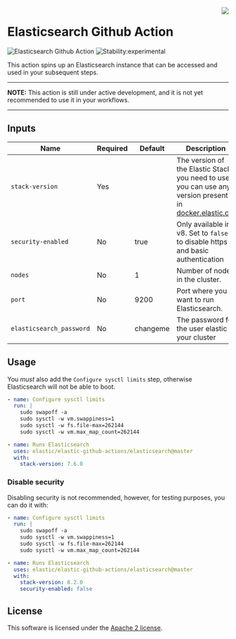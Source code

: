 <img align="right" width="auto" height="auto" src="https://www.elastic.co/static-res/images/elastic-logo-200.png">

# Elasticsearch Github Action

![Elasticsearch Github Action](https://github.com/elastic/elasticsearch-github-action/workflows/Elasticsearch%20Github%20Action/badge.svg)  ![Stability:experimental](https://img.shields.io/badge/stability-experimental-orange)

This action spins up an Elasticsearch instance that can be accessed and used in your subsequent steps.

___

**NOTE:** This action is still under active development, and it is not yet recommended to use it in your workflows.
___

## Inputs

| Name                     | Required | Default  | Description                                                                                                                               |
|--------------------------|----------|----------|-------------------------------------------------------------------------------------------------------------------------------------------|
| `stack-version`          | Yes      |          | The version of the Elastic Stack you need to use, you can use any version present in [docker.elastic.co](https://www.docker.elastic.co/). |
| `security-enabled`       | No       | true     | Only available in v8. Set to `false` to disable https and basic authentication                                                            |
| `nodes`                  | No       | 1        | Number of nodes in the cluster.                                                                                                           |
| `port`                   | No       | 9200     | Port where you want to run Elasticsearch.                                                                                                 |
| `elasticsearch_password` | No       | changeme | The password for the user elastic in your cluster                                                                                         |

## Usage

You *must* also add the `Configure sysctl limits` step, otherwise Elasticsearch will not be able to boot.

```yml
- name: Configure sysctl limits
  run: |
    sudo swapoff -a
    sudo sysctl -w vm.swappiness=1
    sudo sysctl -w fs.file-max=262144
    sudo sysctl -w vm.max_map_count=262144

- name: Runs Elasticsearch
  uses: elastic/elastic-github-actions/elasticsearch@master
  with:
    stack-version: 7.6.0
```

### Disable security

Disabling security is not recommended, however, for testing purposes, you can do it with:

```yml
- name: Configure sysctl limits
  run: |
    sudo swapoff -a
    sudo sysctl -w vm.swappiness=1
    sudo sysctl -w fs.file-max=262144
    sudo sysctl -w vm.max_map_count=262144

- name: Runs Elasticsearch
  uses: elastic/elastic-github-actions/elasticsearch@master
  with:
    stack-version: 8.2.0
    security-enabled: false
```

## License

This software is licensed under the [Apache 2 license](../LICENSE).
